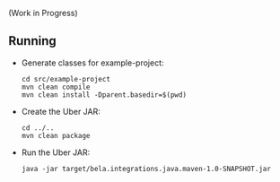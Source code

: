 (Work in Progress)

## Running
- Generate classes for example-project:

  ```
  cd src/example-project
  mvn clean compile
  mvn clean install -Dparent.basedir=$(pwd)
  ```

- Create the Uber JAR:

  ``` 
  cd ../..
  mvn clean package
  ```

- Run the Uber JAR:

  ```
  java -jar target/bela.integrations.java.maven-1.0-SNAPSHOT.jar
  ```
